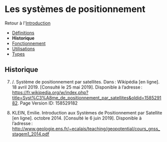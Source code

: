 # Les systèmes de positionnement
Retour à l'[Introduction](Introduction.md)
- [Définitions](Définitions.md)
- **Historique**
- [Fonctionnement](Fonctionnement.md)
- [Utilisations](Utilisations.md) 
- [Types](Types.md) 


## Historique 

7) /. Système de positionnement par satellites. Dans : Wikipédia [en ligne]. 18 avril 2019. [Consulté le 25 mai 2019]. Disponible à l’adresse : https://fr.wikipedia.org/w/index.php?title=Syst%C3%A8me_de_positionnement_par_satellites&oldid=158529182. Page Version ID: 158529182

8) KLEIN, Emilie. Introduction aux Systèmes de Positionnement par Satellite [en ligne]. octobre 2014. [Consulté le 6 juin 2019]. Disponible à l’adresse : http://www.geologie.ens.fr/~ecalais/teaching/geopotential/cours_gnss_stagem1_2014.pdf

